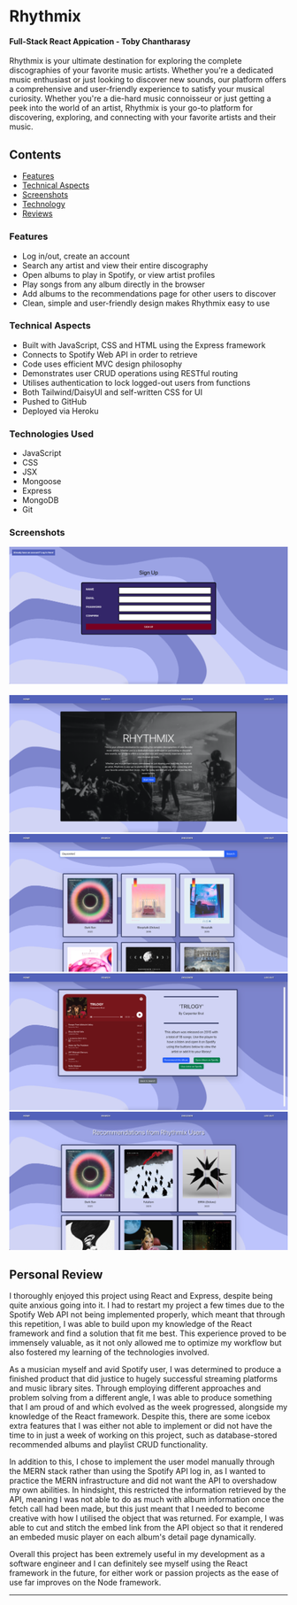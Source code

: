 # Rhythmix
#### Full-Stack React Appication - Toby Chantharasy

Rhythmix is your ultimate destination for exploring the complete discographies of your favorite music artists. 
Whether you're a dedicated music enthusiast or just looking to discover new sounds, our platform offers a comprehensive and user-friendly experience to satisfy your musical curiosity.
Whether you're a die-hard music connoisseur or just getting a peek into the world of an artist, Rhythmix is your go-to platform for discovering, exploring, and connecting with your favorite artists and their music. 


## Contents
- [Features](#features)
- [Technical Aspects](#tech-aspects)
- [Screenshots](#screenshots)
- [Technology](#tech-used)
- [Reviews](#review)

<a name="features"></a>
### Features
* Log in/out, create an account
* Search any artist and view their entire discography
* Open albums to play in Spotify, or view artist profiles
* Play songs from any album directly in the browser
* Add albums to the recommendations page for other users to discover
* Clean, simple and user-friendly design makes Rhythmix easy to use


<a name="tech-aspects"></a>
### Technical Aspects
* Built with JavaScript, CSS and HTML using the Express framework
* Connects to Spotify Web API in order to retrieve 
* Code uses efficient MVC design philosophy
* Demonstrates user CRUD operations using RESTful routing
* Utilises authentication to lock logged-out users from functions
* Both Tailwind/DaisyUI and self-written CSS for UI
* Pushed to GitHub
* Deployed via Heroku


<a name="tech-used"></a>
### Technologies Used
* JavaScript
* CSS
* JSX
* Mongoose
* Express
* MongoDB
* Git


<a name="screenshots"></a>
### Screenshots

![Sign Up Page](/readme_assets/signupform.png) <br>
![Home Page](/readme_assets/homepage.png) <br>
![Search Page](/readme_assets/albumsearch.png) <br>
![Detail Page](/readme_assets/detailpage.png) <br>
![Recommendation Page](/readme_assets/recommendations.png) <br>


<a name="review"></a>
## Personal Review
I thoroughly enjoyed this project using React and Express, despite being quite anxious going into it. I had to restart my project a few times due to the Spotify Web API not being implemented properly, which meant that through this repetition, I was able to build upon my knowledge of the React framework and find a solution that fit me best. This experience proved to be immensely valuable, as it not only allowed me to optimize my workflow but also fostered my learning of the technologies involved.

As a musician myself and avid Spotify user, I was determined to produce a finished product that did justice to hugely successful streaming platforms and music library sites. Through employing different approaches and problem solving from a different angle, I was able to produce something that I am proud of and which evolved as the week progressed, alongside my knowledge of the React framework. Despite this, there are some icebox extra features that I was either not able to implement or did not have the time to in just a week of working on this project, such as database-stored recommended albums and playlist CRUD functionality.

In addition to this, I chose to implement the user model manually through the MERN stack rather than using the Spotify API log in, as I wanted to practice the MERN infrastructure and did not want the API to overshadow my own abilities. In hindsight, this restricted the information retrieved by the API, meaning I was not able to do as much with album information once the fetch call had been made, but this just meant that I needed to become creative with how I utilised the object that was returned. For example, I was able to cut and stitch the embed link from the API object so that it rendered an embeded music player on each album's detail page dynamically.

Overall this project has been extremely useful in my development as a software engineer and I can definitely see myself using the React framework in the future, for either work or passion projects as the ease of use far improves on the Node framework.




----
